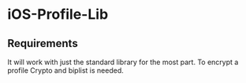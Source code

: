 # iOS-Profile-Lib
## Requirements
It will work with just the standard library for the most part.
To encrypt a profile Crypto and biplist is needed.